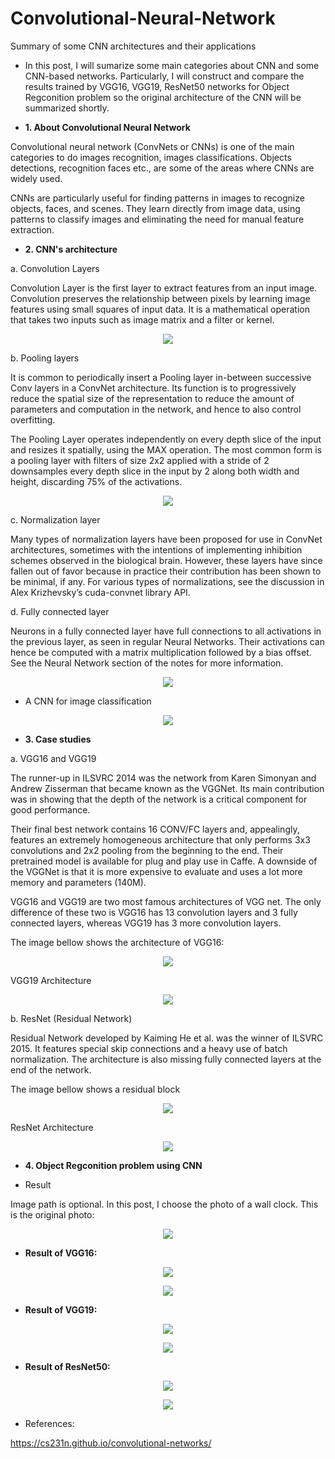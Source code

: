 # Convolutional-Neural-Network
Summary of some CNN architectures and their applications

* In this post, I will sumarize some main categories about CNN and some CNN-based networks. Particularly, I will construct and compare the results trained by VGG16, VGG19, ResNet50 networks for Object Regconition problem so the original architecture of the CNN will be summarized shortly.

* **1. About Convolutional Neural Network**

Convolutional neural network (ConvNets or CNNs) is one of the main categories to do images recognition, images classifications. Objects detections, recognition faces etc., are some of the areas where CNNs are widely used.

CNNs are particularly useful for finding patterns in images to recognize objects, faces, and scenes. They learn directly from image data, using patterns to classify images and eliminating the need for manual feature extraction.

* **2. CNN's architecture**

a. Convolution Layers

Convolution Layer is the first layer to extract features from an input image. Convolution preserves the relationship between pixels by learning image features using small squares of input data. It is a mathematical operation that takes two inputs such as image matrix and a filter or kernel.

<p align = "center">
  <img src = "https://user-images.githubusercontent.com/51883796/82188939-d5981480-9918-11ea-9078-6a3a9272bdc6.png">
</p>

b. Pooling layers

It is common to periodically insert a Pooling layer in-between successive Conv layers in a ConvNet architecture. Its function is to progressively reduce the spatial size of the representation to reduce the amount of parameters and computation in the network, and hence to also control overfitting.

The Pooling Layer operates independently on every depth slice of the input and resizes it spatially, using the MAX operation. The most common form is a pooling layer with filters of size 2x2 applied with a stride of 2 downsamples every depth slice in the input by 2 along both width and height, discarding 75% of the activations.

<p align = "center">
  <img src = "https://user-images.githubusercontent.com/51883796/82189572-ce253b00-9919-11ea-8d27-b51c7f639bdd.jpeg">
</p>

c. Normalization layer

Many types of normalization layers have been proposed for use in ConvNet architectures, sometimes with the intentions of implementing inhibition schemes observed in the biological brain. However, these layers have since fallen out of favor because in practice their contribution has been shown to be minimal, if any. For various types of normalizations, see the discussion in Alex Krizhevsky’s cuda-convnet library API.

d. Fully connected layer

Neurons in a fully connected layer have full connections to all activations in the previous layer, as seen in regular Neural Networks. Their activations can hence be computed with a matrix multiplication followed by a bias offset. See the Neural Network section of the notes for more information.

<p align = "center">
  <img src = "https://user-images.githubusercontent.com/51883796/82190787-c6669600-991b-11ea-9d28-d6c50428d411.PNG">
</p>

* A CNN for image classification

<p align = "center">
  <img src = "https://user-images.githubusercontent.com/51883796/82191050-28270000-991c-11ea-913e-09113cdeb8cf.jpeg">
</p>

* **3. Case studies**

a. VGG16 and VGG19

The runner-up in ILSVRC 2014 was the network from Karen Simonyan and Andrew Zisserman that became known as the VGGNet. Its main contribution was in showing that the depth of the network is a critical component for good performance.
                                                                                              
Their final best network contains 16 CONV/FC layers and, appealingly, features an extremely homogeneous architecture that only performs 3x3 convolutions and 2x2 pooling from the beginning to the end. Their pretrained model is available for plug and play use in Caffe. A downside of the VGGNet is that it is more expensive to evaluate and uses a lot more memory and parameters (140M).

VGG16 and VGG19 are two most famous architectures of VGG net. The only difference of these two is VGG16 has 13 convolution layers and 3 fully connected layers, whereas VGG19 has 3 more convolution layers. 

The image bellow shows the architecture of VGG16:

<p align = "center">
  <img src = "https://user-images.githubusercontent.com/51883796/82195073-03358b80-9922-11ea-891e-f6d4e0114831.png">
</p>

VGG19 Architecture

<p align = "center">
  <img src = "https://user-images.githubusercontent.com/51883796/82542092-99182300-9b7b-11ea-9601-1f7bc9f999e6.png">
</p>

b. ResNet (Residual Network)

Residual Network developed by Kaiming He et al. was the winner of ILSVRC 2015. It features special skip connections and a heavy use of batch normalization. The architecture is also missing fully connected layers at the end of the network.

The image bellow shows a residual block

<p align = "center">
  <img src = "https://user-images.githubusercontent.com/51883796/82542754-b8fc1680-9b7c-11ea-9479-823d301114ba.png">
</p>

ResNet Architecture

<p align = "center">
  <img src = "https://user-images.githubusercontent.com/51883796/82543181-59523b00-9b7d-11ea-84e3-2cf5abad3602.png">
</p>

* **4. Object Regconition problem using CNN**

* Result

Image path is optional. In this post, I choose the photo of a wall clock. This is the original photo:

<p align = "center">
  <img src = "https://user-images.githubusercontent.com/51883796/82572696-eeb9f300-9bae-11ea-8140-bb2e4953ff16.jpg">
</p>

* **Result of VGG16:**

<p align = "center">
  <img src = "https://user-images.githubusercontent.com/51883796/82573343-d8606700-9baf-11ea-8e29-5aa878d664e4.PNG">
</p>

<p align = "center">
  <img src = "https://user-images.githubusercontent.com/51883796/82573357-dbf3ee00-9baf-11ea-81c4-097d71c40cea.jpg">
</p>

* **Result of VGG19:**

<p align = "center">
  <img src = "https://user-images.githubusercontent.com/51883796/82574613-91737100-9bb1-11ea-9910-79c284784214.PNG">
</p>

<p align = "center">
  <img src = "https://user-images.githubusercontent.com/51883796/82574047-c3380800-9bb0-11ea-8bd6-0ecd8c3097d8.jpg">
</p>

* **Result of ResNet50:**

<p align = "center">
  <img src = "https://user-images.githubusercontent.com/51883796/82574327-1c07a080-9bb1-11ea-9aba-5d8f79134f40.PNG">
</p>

<p align = "center">
  <img src = "https://user-images.githubusercontent.com/51883796/82574345-2164eb00-9bb1-11ea-98bb-288b730ef41e.jpg">
</p>

* References:

https://cs231n.github.io/convolutional-networks/
  
